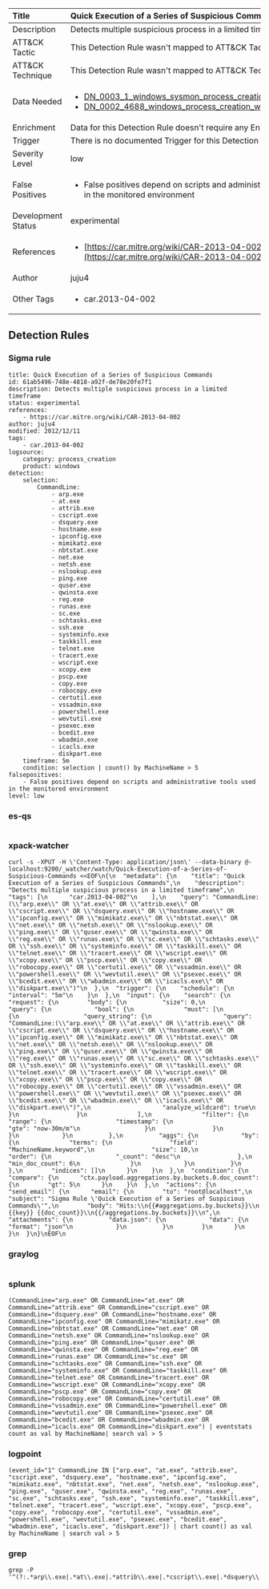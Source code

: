 | Title                | Quick Execution of a Series of Suspicious Commands                                                                                                                                                 |
|:---------------------|:------------------------------------------------------------------------------------------------------------------------------------------------------------|
| Description          | Detects multiple suspicious process in a limited timeframe                                                                                                                                           |
| ATT&amp;CK Tactic    |   This Detection Rule wasn't mapped to ATT&amp;CK Tactic yet  |
| ATT&amp;CK Technique |  This Detection Rule wasn't mapped to ATT&amp;CK Technique yet  |
| Data Needed          | <ul><li>[DN_0003_1_windows_sysmon_process_creation](../Data_Needed/DN_0003_1_windows_sysmon_process_creation.md)</li><li>[DN_0002_4688_windows_process_creation_with_commandline](../Data_Needed/DN_0002_4688_windows_process_creation_with_commandline.md)</li></ul>  |
| Enrichment           |  Data for this Detection Rule doesn't require any Enrichments.  |
| Trigger              |  There is no documented Trigger for this Detection Rule yet  |
| Severity Level       | low |
| False Positives      | <ul><li>False positives depend on scripts and administrative tools used in the monitored environment</li></ul>  |
| Development Status   | experimental |
| References           | <ul><li>[https://car.mitre.org/wiki/CAR-2013-04-002](https://car.mitre.org/wiki/CAR-2013-04-002)</li></ul>  |
| Author               | juju4 |
| Other Tags           | <ul><li>car.2013-04-002</li></ul> | 

## Detection Rules

### Sigma rule

```
title: Quick Execution of a Series of Suspicious Commands
id: 61ab5496-748e-4818-a92f-de78e20fe7f1
description: Detects multiple suspicious process in a limited timeframe
status: experimental
references:
    - https://car.mitre.org/wiki/CAR-2013-04-002
author: juju4
modified: 2012/12/11
tags:
    - car.2013-04-002
logsource:
    category: process_creation
    product: windows
detection:
    selection:
        CommandLine:
            - arp.exe
            - at.exe
            - attrib.exe
            - cscript.exe
            - dsquery.exe
            - hostname.exe
            - ipconfig.exe
            - mimikatz.exe
            - nbtstat.exe
            - net.exe
            - netsh.exe
            - nslookup.exe
            - ping.exe
            - quser.exe
            - qwinsta.exe
            - reg.exe
            - runas.exe
            - sc.exe
            - schtasks.exe
            - ssh.exe
            - systeminfo.exe
            - taskkill.exe
            - telnet.exe
            - tracert.exe
            - wscript.exe
            - xcopy.exe
            - pscp.exe
            - copy.exe
            - robocopy.exe
            - certutil.exe
            - vssadmin.exe
            - powershell.exe
            - wevtutil.exe
            - psexec.exe
            - bcedit.exe
            - wbadmin.exe
            - icacls.exe
            - diskpart.exe
    timeframe: 5m
    condition: selection | count() by MachineName > 5
falsepositives:
    - False positives depend on scripts and administrative tools used in the monitored environment
level: low

```





### es-qs
    
```

```


### xpack-watcher
    
```
curl -s -XPUT -H \'Content-Type: application/json\' --data-binary @- localhost:9200/_watcher/watch/Quick-Execution-of-a-Series-of-Suspicious-Commands <<EOF\n{\n  "metadata": {\n    "title": "Quick Execution of a Series of Suspicious Commands",\n    "description": "Detects multiple suspicious process in a limited timeframe",\n    "tags": [\n      "car.2013-04-002"\n    ],\n    "query": "CommandLine:(\\"arp.exe\\" OR \\"at.exe\\" OR \\"attrib.exe\\" OR \\"cscript.exe\\" OR \\"dsquery.exe\\" OR \\"hostname.exe\\" OR \\"ipconfig.exe\\" OR \\"mimikatz.exe\\" OR \\"nbtstat.exe\\" OR \\"net.exe\\" OR \\"netsh.exe\\" OR \\"nslookup.exe\\" OR \\"ping.exe\\" OR \\"quser.exe\\" OR \\"qwinsta.exe\\" OR \\"reg.exe\\" OR \\"runas.exe\\" OR \\"sc.exe\\" OR \\"schtasks.exe\\" OR \\"ssh.exe\\" OR \\"systeminfo.exe\\" OR \\"taskkill.exe\\" OR \\"telnet.exe\\" OR \\"tracert.exe\\" OR \\"wscript.exe\\" OR \\"xcopy.exe\\" OR \\"pscp.exe\\" OR \\"copy.exe\\" OR \\"robocopy.exe\\" OR \\"certutil.exe\\" OR \\"vssadmin.exe\\" OR \\"powershell.exe\\" OR \\"wevtutil.exe\\" OR \\"psexec.exe\\" OR \\"bcedit.exe\\" OR \\"wbadmin.exe\\" OR \\"icacls.exe\\" OR \\"diskpart.exe\\")"\n  },\n  "trigger": {\n    "schedule": {\n      "interval": "5m"\n    }\n  },\n  "input": {\n    "search": {\n      "request": {\n        "body": {\n          "size": 0,\n          "query": {\n            "bool": {\n              "must": [\n                {\n                  "query_string": {\n                    "query": "CommandLine:(\\"arp.exe\\" OR \\"at.exe\\" OR \\"attrib.exe\\" OR \\"cscript.exe\\" OR \\"dsquery.exe\\" OR \\"hostname.exe\\" OR \\"ipconfig.exe\\" OR \\"mimikatz.exe\\" OR \\"nbtstat.exe\\" OR \\"net.exe\\" OR \\"netsh.exe\\" OR \\"nslookup.exe\\" OR \\"ping.exe\\" OR \\"quser.exe\\" OR \\"qwinsta.exe\\" OR \\"reg.exe\\" OR \\"runas.exe\\" OR \\"sc.exe\\" OR \\"schtasks.exe\\" OR \\"ssh.exe\\" OR \\"systeminfo.exe\\" OR \\"taskkill.exe\\" OR \\"telnet.exe\\" OR \\"tracert.exe\\" OR \\"wscript.exe\\" OR \\"xcopy.exe\\" OR \\"pscp.exe\\" OR \\"copy.exe\\" OR \\"robocopy.exe\\" OR \\"certutil.exe\\" OR \\"vssadmin.exe\\" OR \\"powershell.exe\\" OR \\"wevtutil.exe\\" OR \\"psexec.exe\\" OR \\"bcedit.exe\\" OR \\"wbadmin.exe\\" OR \\"icacls.exe\\" OR \\"diskpart.exe\\")",\n                    "analyze_wildcard": true\n                  }\n                }\n              ],\n              "filter": {\n                "range": {\n                  "timestamp": {\n                    "gte": "now-30m/m"\n                  }\n                }\n              }\n            }\n          },\n          "aggs": {\n            "by": {\n              "terms": {\n                "field": "MachineName.keyword",\n                "size": 10,\n                "order": {\n                  "_count": "desc"\n                },\n                "min_doc_count": 6\n              }\n            }\n          }\n        },\n        "indices": []\n      }\n    }\n  },\n  "condition": {\n    "compare": {\n      "ctx.payload.aggregations.by.buckets.0.doc_count": {\n        "gt": 5\n      }\n    }\n  },\n  "actions": {\n    "send_email": {\n      "email": {\n        "to": "root@localhost",\n        "subject": "Sigma Rule \'Quick Execution of a Series of Suspicious Commands\'",\n        "body": "Hits:\\n{{#aggregations.by.buckets}}\\n {{key}} {{doc_count}}\\n{{/aggregations.by.buckets}}\\n",\n        "attachments": {\n          "data.json": {\n            "data": {\n              "format": "json"\n            }\n          }\n        }\n      }\n    }\n  }\n}\nEOF\n
```


### graylog
    
```

```


### splunk
    
```
(CommandLine="arp.exe" OR CommandLine="at.exe" OR CommandLine="attrib.exe" OR CommandLine="cscript.exe" OR CommandLine="dsquery.exe" OR CommandLine="hostname.exe" OR CommandLine="ipconfig.exe" OR CommandLine="mimikatz.exe" OR CommandLine="nbtstat.exe" OR CommandLine="net.exe" OR CommandLine="netsh.exe" OR CommandLine="nslookup.exe" OR CommandLine="ping.exe" OR CommandLine="quser.exe" OR CommandLine="qwinsta.exe" OR CommandLine="reg.exe" OR CommandLine="runas.exe" OR CommandLine="sc.exe" OR CommandLine="schtasks.exe" OR CommandLine="ssh.exe" OR CommandLine="systeminfo.exe" OR CommandLine="taskkill.exe" OR CommandLine="telnet.exe" OR CommandLine="tracert.exe" OR CommandLine="wscript.exe" OR CommandLine="xcopy.exe" OR CommandLine="pscp.exe" OR CommandLine="copy.exe" OR CommandLine="robocopy.exe" OR CommandLine="certutil.exe" OR CommandLine="vssadmin.exe" OR CommandLine="powershell.exe" OR CommandLine="wevtutil.exe" OR CommandLine="psexec.exe" OR CommandLine="bcedit.exe" OR CommandLine="wbadmin.exe" OR CommandLine="icacls.exe" OR CommandLine="diskpart.exe") | eventstats count as val by MachineName| search val > 5
```


### logpoint
    
```
(event_id="1" CommandLine IN ["arp.exe", "at.exe", "attrib.exe", "cscript.exe", "dsquery.exe", "hostname.exe", "ipconfig.exe", "mimikatz.exe", "nbtstat.exe", "net.exe", "netsh.exe", "nslookup.exe", "ping.exe", "quser.exe", "qwinsta.exe", "reg.exe", "runas.exe", "sc.exe", "schtasks.exe", "ssh.exe", "systeminfo.exe", "taskkill.exe", "telnet.exe", "tracert.exe", "wscript.exe", "xcopy.exe", "pscp.exe", "copy.exe", "robocopy.exe", "certutil.exe", "vssadmin.exe", "powershell.exe", "wevtutil.exe", "psexec.exe", "bcedit.exe", "wbadmin.exe", "icacls.exe", "diskpart.exe"]) | chart count() as val by MachineName | search val > 5
```


### grep
    
```
grep -P '^(?:.*arp\\.exe|.*at\\.exe|.*attrib\\.exe|.*cscript\\.exe|.*dsquery\\.exe|.*hostname\\.exe|.*ipconfig\\.exe|.*mimikatz\\.exe|.*nbtstat\\.exe|.*net\\.exe|.*netsh\\.exe|.*nslookup\\.exe|.*ping\\.exe|.*quser\\.exe|.*qwinsta\\.exe|.*reg\\.exe|.*runas\\.exe|.*sc\\.exe|.*schtasks\\.exe|.*ssh\\.exe|.*systeminfo\\.exe|.*taskkill\\.exe|.*telnet\\.exe|.*tracert\\.exe|.*wscript\\.exe|.*xcopy\\.exe|.*pscp\\.exe|.*copy\\.exe|.*robocopy\\.exe|.*certutil\\.exe|.*vssadmin\\.exe|.*powershell\\.exe|.*wevtutil\\.exe|.*psexec\\.exe|.*bcedit\\.exe|.*wbadmin\\.exe|.*icacls\\.exe|.*diskpart\\.exe)'
```



